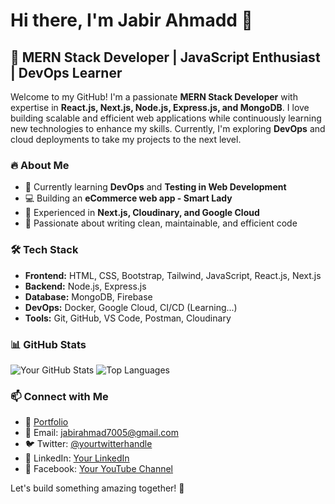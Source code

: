 # Hi there, I'm Jabir Ahmadd 👋

## 🚀 MERN Stack Developer | JavaScript Enthusiast | DevOps Learner

Welcome to my GitHub! I'm a passionate **MERN Stack Developer** with expertise in **React.js, Next.js, Node.js, Express.js, and MongoDB**. I love building scalable and efficient web applications while continuously learning new technologies to enhance my skills. Currently, I'm exploring **DevOps** and cloud deployments to take my projects to the next level.

### 🔥 About Me
- 🌱 Currently learning **DevOps** and **Testing in Web Development**
- 💻 Building an **eCommerce web app - Smart Lady**
- 🚀 Experienced in **Next.js, Cloudinary, and Google Cloud**
- 🎯 Passionate about writing clean, maintainable, and efficient code

### 🛠 Tech Stack
- **Frontend:** HTML, CSS, Bootstrap, Tailwind, JavaScript, React.js, Next.js
- **Backend:** Node.js, Express.js
- **Database:** MongoDB, Firebase
- **DevOps:** Docker, Google Cloud, CI/CD (Learning...)
- **Tools:** Git, GitHub, VS Code, Postman, Cloudinary

### 📊 GitHub Stats
![Your GitHub Stats](https://github-readme-stats.vercel.app/api?username=your-github-username&show_icons=true&theme=radical)
![Top Languages](https://github-readme-stats.vercel.app/api/top-langs/?username=your-github-username&layout=compact&theme=radical)

### 📫 Connect with Me
- 🔗 [Portfolio](https://jabir-portfolio.netlify.app/)
- 📧 Email: jabirahmad7005@gmail.com
- 🐦 Twitter: [@yourtwitterhandle](https://twitter.com/jabir7005)
- 💼 LinkedIn: [Your LinkedIn](https://linkedin.com/in/yourlinkedin)
- 🎥 Facebook: [Your YouTube Channel](https://www.facebook.com/md.jabirahmad.1612/)

Let's build something amazing together! 🚀

